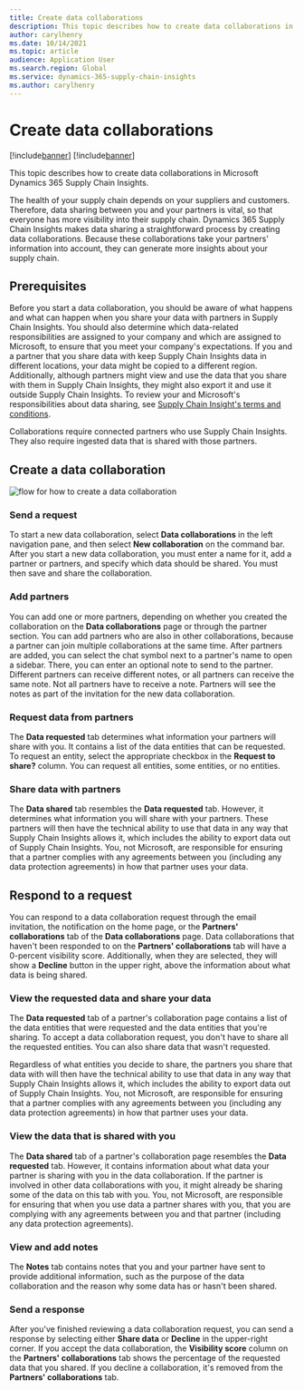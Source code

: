 ```yaml
---
title: Create data collaborations
description: This topic describes how to create data collaborations in Microsoft Dynamics 365 Supply Chain Insights.
author: carylhenry
ms.date: 10/14/2021
ms.topic: article
audience: Application User
ms.search.region: Global
ms.service: dynamics-365-supply-chain-insights
ms.author: carylhenry
---
```


# Create data collaborations

[!include[banner](includes/banner.md)]
[!include[banner](includes/preview-banner.md)]

This topic describes how to create data collaborations in Microsoft Dynamics 365 Supply Chain Insights.

The health of your supply chain depends on your suppliers and customers. Therefore, data sharing between you and your partners is vital, so that everyone has more visibility into their supply chain. Dynamics 365 Supply Chain Insights makes data sharing a straightforward process by creating data collaborations. Because these collaborations take your partners' information into account, they can generate more insights about your supply chain.

## Prerequisites

Before you start a data collaboration, you should be aware of what happens and what can happen when you share your data with partners in Supply Chain Insights. You should also determine which data-related responsibilities are assigned to your company and which are assigned to Microsoft, to ensure that you meet your company's expectations. If you and a partner that you share data with keep Supply Chain Insights data in different locations, your data might be copied to a different region. Additionally, although partners might view and use the data that you share with them in Supply Chain Insights, they might also export it and use it outside Supply Chain Insights. To review your and Microsoft's responsibilities about data sharing, see [Supply Chain Insight's terms and conditions](https://aka.ms/scitc).

Collaborations require connected partners who use Supply Chain Insights. They also require ingested data that is shared with those partners.

## Create a data collaboration 

![flow for how to create a data collaboration](media/create-collaboration-example-flow.gif)

### Send a request
 
To start a new data collaboration, select **Data collaborations** in the left navigation pane, and then select **New collaboration** on the command bar. After you start a new data collaboration, you must enter a name for it, add a partner or partners, and specify which data should be shared. You must then save and share the collaboration.

### Add partners
 
You can add one or more partners, depending on whether you created the collaboration on the **Data collaborations** page or through the partner section. You can add partners who are also in other collaborations, because a partner can join multiple collaborations at the same time. After partners are added, you can select the chat symbol next to a partner's name to open a sidebar. There, you can enter an optional note to send to the partner. Different partners can receive different notes, or all partners can receive the same note. Not all partners have to receive a note. Partners will see the notes as part of the invitation for the new data collaboration.

### Request data from partners

The **Data requested** tab determines what information your partners will share with you. It contains a list of the data entities that can be requested. To request an entity, select the appropriate checkbox in the **Request to share?** column. You can request all entities, some entities, or no entities.

### Share data with partners

The **Data shared** tab resembles the **Data requested** tab. However, it determines what information you will share with your partners. These partners will then have the technical ability to use that data in any way that Supply Chain Insights allows it, which includes the ability to export data out of Supply Chain Insights. You, not Microsoft, are responsible for ensuring that a partner complies with any agreements between you (including any data protection agreements) in how that partner uses your data.

## Respond to a request

You can respond to a data collaboration request through the email invitation, the notification on the home page, or the **Partners' collaborations** tab of the **Data collaborations** page. Data collaborations that haven't been responded to on the **Partners' collaborations** tab will have a 0-percent visibility score. Additionally, when they are selected, they will show a **Decline** button in the upper right, above the information about what data is being shared.

### View the requested data and share your data

The **Data requested** tab of a partner's collaboration page contains a list of the data entities that were requested and the data entities that you're sharing. To accept a data collaboration request, you don't have to share all the requested entities. You can also share data that wasn't requested.

Regardless of what entities you decide to share, the partners you share that data with will then have the technical ability to use that data in any way that Supply Chain Insights allows it, which includes the ability to export data out of Supply Chain Insights. You, not Microsoft, are responsible for ensuring that a partner complies with any agreements between you (including any data protection agreements) in how that partner uses your data.

### View the data that is shared with you

The **Data shared** tab of a partner's collaboration page resembles the **Data requested** tab. However, it contains information about what data your partner is sharing with you in the data collaboration. If the partner is involved in other data collaborations with you, it might already be sharing some of the data on this tab with you. You, not Microsoft, are responsible for ensuring that when you use data a partner shares with you, that you are complying with any agreements between you and that partner (including any data protection agreements).

### View and add notes

The **Notes** tab contains notes that you and your partner have sent to provide additional information, such as the purpose of the data collaboration and the reason why some data has or hasn't been shared.

### Send a response

After you've finished reviewing a data collaboration request, you can send a response by selecting either **Share data** or **Decline** in the upper-right corner. If you accept the data collaboration, the **Visibility score** column on the **Partners' collaborations** tab shows the percentage of the requested data that you shared. If you decline a collaboration, it's removed from the **Partners' collaborations** tab.
